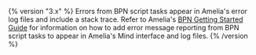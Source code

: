{% version "3.x" %}
Errors from BPN script tasks appear in Amelia's error log files and include a stack trace. Refer to Amelia's [BPN Getting Started Guide](https://docs.ipsoft.com/display/AmeliaDocsV37/Script+Tasks#ScriptTasks-BestPracticeErrorCatching) for information on how to add error message reporting from BPN script tasks to appear in Amelia's Mind interface and log files.
{% /version %}
